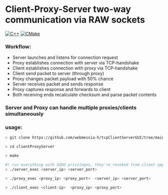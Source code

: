 # Client-Proxy-Server two-way communication via RAW sockets

<p>
<a href="#"><img alt="C++" src = "https://img.shields.io/badge/C%2B%2B%2017-black.svg?style=for-the-badge&logo=cplusplus&logoColor=white"></a>
<a href="#"><img alt="CMake" src="https://img.shields.io/badge/Make-black?style=for-the-badge&logo=gnu&logoColor=white"></a>
</p>

<h3>Workflow:</h3>
<p>
<ul>
<li>Server launches and listens for connection request</li>
  
<li>Proxy establishes connection with server via TCP-handshake</li>

<li>Client establishes connection with proxy via TCP-handshake </li>

<li>Client send packet to server (through proxy)</li>

<li>Proxy changes packet payload with 50% chance</li>

<li>Server receives packet and sends response</li>

<li>Proxy captures response and forwards to client</li>

<li>Both receiving ends recalculate checksum and parse packet contents</li>
</ul>
</p>

<h3>Server and Proxy can handle multiple proxies/clients simultaneously</h3>

<h3>usage:</h3>

```bash
> git clone https://github.com/webmessia-h/tcpClientServerGUI/tree/main

> cd clientProxyServer

> make

#! run everything with SUDO privileges, they're revoked from client application after socket creation
> ./server_exec <server_ip> <server_port>

> ./proxy_exec <proxy_ip> <proxy_port>  <server_ip> <server_port>

> ./client_exec <client-ip>  <proxy_ip> <proxy_port>
```
